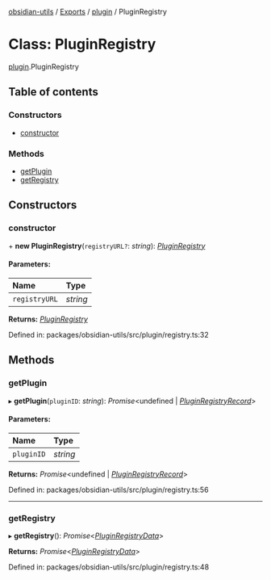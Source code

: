 [obsidian-utils](../README.md) / [Exports](../modules.md) / [plugin](../modules/plugin.md) / PluginRegistry

# Class: PluginRegistry

[plugin](../modules/plugin.md).PluginRegistry

## Table of contents

### Constructors

- [constructor](plugin.pluginregistry.md#constructor)

### Methods

- [getPlugin](plugin.pluginregistry.md#getplugin)
- [getRegistry](plugin.pluginregistry.md#getregistry)

## Constructors

### constructor

\+ **new PluginRegistry**(`registryURL?`: *string*): [*PluginRegistry*](plugin_registry.pluginregistry.md)

#### Parameters:

Name | Type |
:------ | :------ |
`registryURL` | *string* |

**Returns:** [*PluginRegistry*](plugin_registry.pluginregistry.md)

Defined in: packages/obsidian-utils/src/plugin/registry.ts:32

## Methods

### getPlugin

▸ **getPlugin**(`pluginID`: *string*): *Promise*<undefined \| [*PluginRegistryRecord*](../interfaces/plugin_registry.pluginregistryrecord.md)\>

#### Parameters:

Name | Type |
:------ | :------ |
`pluginID` | *string* |

**Returns:** *Promise*<undefined \| [*PluginRegistryRecord*](../interfaces/plugin_registry.pluginregistryrecord.md)\>

Defined in: packages/obsidian-utils/src/plugin/registry.ts:56

___

### getRegistry

▸ **getRegistry**(): *Promise*<[*PluginRegistryData*](../interfaces/plugin_registry.pluginregistrydata.md)\>

**Returns:** *Promise*<[*PluginRegistryData*](../interfaces/plugin_registry.pluginregistrydata.md)\>

Defined in: packages/obsidian-utils/src/plugin/registry.ts:48
